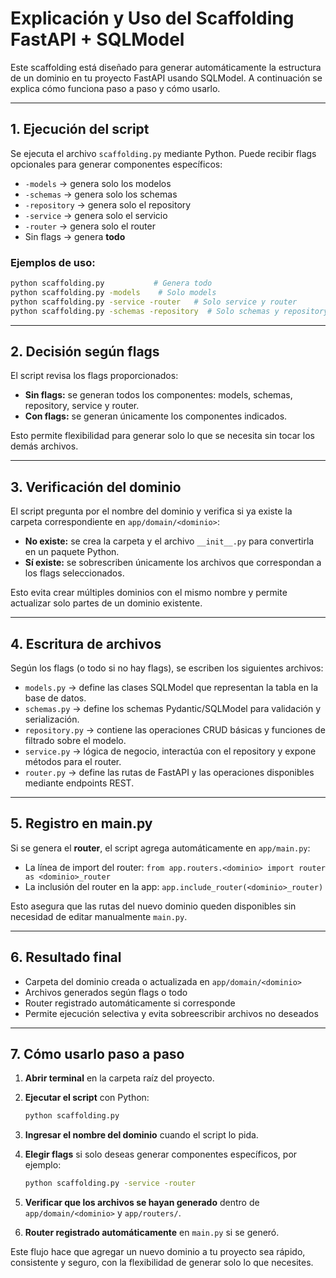 # Explicación y Uso del Scaffolding FastAPI + SQLModel

Este scaffolding está diseñado para generar automáticamente la estructura de un dominio en tu proyecto FastAPI usando SQLModel. A continuación se explica cómo funciona paso a paso y cómo usarlo.

---

## 1. Ejecución del script

Se ejecuta el archivo `scaffolding.py` mediante Python. Puede recibir flags opcionales para generar componentes específicos:

* `-models` → genera solo los modelos
* `-schemas` → genera solo los schemas
* `-repository` → genera solo el repository
* `-service` → genera solo el servicio
* `-router` → genera solo el router
* Sin flags → genera **todo**

### Ejemplos de uso:

```bash
python scaffolding.py           # Genera todo
python scaffolding.py -models    # Solo models
python scaffolding.py -service -router   # Solo service y router
python scaffolding.py -schemas -repository  # Solo schemas y repository
```

---

## 2. Decisión según flags

El script revisa los flags proporcionados:

* **Sin flags:** se generan todos los componentes: models, schemas, repository, service y router.
* **Con flags:** se generan únicamente los componentes indicados.

Esto permite flexibilidad para generar solo lo que se necesita sin tocar los demás archivos.

---

## 3. Verificación del dominio

El script pregunta por el nombre del dominio y verifica si ya existe la carpeta correspondiente en `app/domain/<dominio>`:

* **No existe:** se crea la carpeta y el archivo `__init__.py` para convertirla en un paquete Python.
* **Sí existe:** se sobrescriben únicamente los archivos que correspondan a los flags seleccionados.

Esto evita crear múltiples dominios con el mismo nombre y permite actualizar solo partes de un dominio existente.

---

## 4. Escritura de archivos

Según los flags (o todo si no hay flags), se escriben los siguientes archivos:

* `models.py` → define las clases SQLModel que representan la tabla en la base de datos.
* `schemas.py` → define los schemas Pydantic/SQLModel para validación y serialización.
* `repository.py` → contiene las operaciones CRUD básicas y funciones de filtrado sobre el modelo.
* `service.py` → lógica de negocio, interactúa con el repository y expone métodos para el router.
* `router.py` → define las rutas de FastAPI y las operaciones disponibles mediante endpoints REST.

---

## 5. Registro en main.py

Si se genera el **router**, el script agrega automáticamente en `app/main.py`:

* La línea de import del router: `from app.routers.<dominio> import router as <dominio>_router`
* La inclusión del router en la app: `app.include_router(<dominio>_router)`

Esto asegura que las rutas del nuevo dominio queden disponibles sin necesidad de editar manualmente `main.py`.

---

## 6. Resultado final

* Carpeta del dominio creada o actualizada en `app/domain/<dominio>`
* Archivos generados según flags o todo
* Router registrado automáticamente si corresponde
* Permite ejecución selectiva y evita sobreescribir archivos no deseados

---

## 7. Cómo usarlo paso a paso

1. **Abrir terminal** en la carpeta raíz del proyecto.
2. **Ejecutar el script** con Python:

   ```bash
   python scaffolding.py
   ```
3. **Ingresar el nombre del dominio** cuando el script lo pida.
4. **Elegir flags** si solo deseas generar componentes específicos, por ejemplo:

   ```bash
   python scaffolding.py -service -router
   ```
5. **Verificar que los archivos se hayan generado** dentro de `app/domain/<dominio>` y `app/routers/`.
6. **Router registrado automáticamente** en `main.py` si se generó.

Este flujo hace que agregar un nuevo dominio a tu proyecto sea rápido, consistente y seguro, con la flexibilidad de generar solo lo que necesites.
